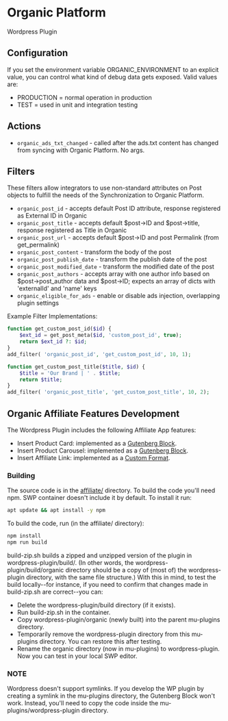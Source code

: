 # Organic Platform
Wordpress Plugin

## Configuration
If you set the environment variable ORGANIC_ENVIRONMENT to an explicit value, you can control what kind of debug
data gets exposed. Valid values are:

- PRODUCTION = normal operation in production
- TEST = used in unit and integration testing

## Actions
* `organic_ads_txt_changed` - called after the ads.txt content has changed from syncing with Organic Platform. No args.
  
## Filters
These filters allow integrators to use non-standard attributes on Post objects to fulfill the needs
of the Synchronization to Organic Platform.

* `organic_post_id` - accepts default Post ID attribute, response registered as External ID in Organic
* `organic_post_title` - accepts default $post->ID and $post->title, response registered as Title in Organic
* `organic_post_url` - accepts default $post->ID and post Permalink (from get_permalink)
* `organic_post_content` - transform the body of the post
* `organic_post_publish_date` - transform the publish date of the post
* `organic_post_modified_date` - transform the modified date of the post
* `organic_post_authors` - accepts array with one author info based on $post->post_author data and $post->ID; expects an array of dicts with 'externalId' and 'name' keys
* `organic_eligible_for_ads` - enable or disable ads injection, overlapping plugin settings

Example Filter Implementations:
```php
function get_custom_post_id($id) {
    $ext_id = get_post_meta($id, 'custom_post_id', true);
    return $ext_id ?: $id;
}
add_filter( 'organic_post_id', 'get_custom_post_id', 10, 1);
```

```php
function get_custom_post_title($title, $id) {
    $title = 'Our Brand | ' . $title;
    return $title;
}
add_filter( 'organic_post_title', 'get_custom_post_title', 10, 2);
```
## Organic Affiliate Features Development
The Wordpress Plugin includes the following Affiliate App features:
* Insert Product Card: implemented as a [Gutenberg Block](https://developer.wordpress.org/block-editor/getting-started/create-block/).
* Insert Product Carousel: implemented as a [Gutenberg Block](https://developer.wordpress.org/block-editor/getting-started/create-block/).
* Insert Affiliate Link: implemented as a [Custom Format](https://developer.wordpress.org/block-editor/how-to-guides/format-api/).

### Building
The source code is in the [affiliate/](https://github.com/orgnc/wordpress-plugin/tree/master/affiliate/src) directory.
To build the code you'll need npm. SWP container doesn't include it by default. To install it run:
```sh
apt update && apt install -y npm
```
To build the code, run (in the affiliate/ directory):
```sh
npm install
npm run build
```
build-zip.sh builds a zipped and unzipped version of the plugin in wordpress-plugin/build/.
(In other words, the wordpress-plugin/build/organic directory should be a copy of (most of) the wordpress-plugin directory, with the same file structure.)
With this in mind, to test the build locally--for instance, if you need to confirm that changes made in build-zip.sh are correct--you can:
* Delete the wordpress-plugin/build directory (if it exists).
* Run build-zip.sh in the container.
* Copy wordpress-plugin/organic (newly built) into the parent mu-plugins directory.
* Temporarily remove the wordpress-plugin directory from this mu-plugins directory. You can restore this after testing.
* Rename the organic directory (now in mu-plugins) to wordpress-plugin. Now you can test in your local SWP editor.
### NOTE
Wordpress doesn't support symlinks. If you develop the WP plugin by creating a symlink in the
mu-plugins directory, the Gutenberg Block won't work. Instead, you'll need to copy the code inside the
mu-plugins/wordpress-plugin directory.